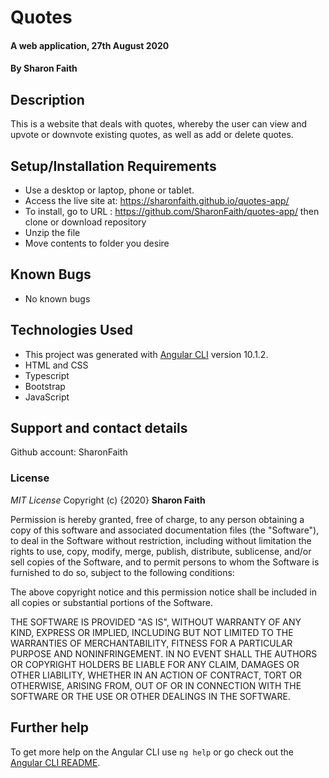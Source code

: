 

# Quotes
#### A web application, 27th August 2020
#### By **Sharon Faith**
## Description
This is a website that deals with quotes, whereby the user can view and upvote or downvote existing quotes, as well as add or delete quotes.



## Setup/Installation Requirements
* Use a desktop or laptop, phone or tablet.
* Access the live site at: https://sharonfaith.github.io/quotes-app/
* To install, go to URL : https://github.com/SharonFaith/quotes-app/ then clone or download repository
* Unzip the file
* Move contents to folder you desire

## Known Bugs
- No known bugs

## Technologies Used
- This project was generated with [Angular CLI](https://github.com/angular/angular-cli) version 10.1.2.
- HTML and CSS
- Typescript
- Bootstrap
- JavaScript

## Support and contact details
Github account: SharonFaith
### License
*MIT License*
Copyright (c) {2020} **Sharon Faith**

Permission is hereby granted, free of charge, to any person obtaining a copy
of this software and associated documentation files (the "Software"), to deal
in the Software without restriction, including without limitation the rights
to use, copy, modify, merge, publish, distribute, sublicense, and/or sell
copies of the Software, and to permit persons to whom the Software is
furnished to do so, subject to the following conditions:

The above copyright notice and this permission notice shall be included in all
copies or substantial portions of the Software.

THE SOFTWARE IS PROVIDED "AS IS", WITHOUT WARRANTY OF ANY KIND, EXPRESS OR
IMPLIED, INCLUDING BUT NOT LIMITED TO THE WARRANTIES OF MERCHANTABILITY,
FITNESS FOR A PARTICULAR PURPOSE AND NONINFRINGEMENT. IN NO EVENT SHALL THE
AUTHORS OR COPYRIGHT HOLDERS BE LIABLE FOR ANY CLAIM, DAMAGES OR OTHER
LIABILITY, WHETHER IN AN ACTION OF CONTRACT, TORT OR OTHERWISE, ARISING FROM,
OUT OF OR IN CONNECTION WITH THE SOFTWARE OR THE USE OR OTHER DEALINGS IN THE
SOFTWARE.



## Further help

To get more help on the Angular CLI use `ng help` or go check out the [Angular CLI README](https://github.com/angular/angular-cli/blob/master/README.md).
